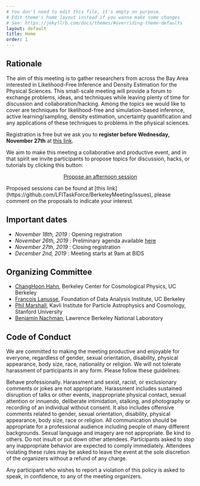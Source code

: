 ```yaml
---
# You don't need to edit this file, it's empty on purpose.
# Edit theme's home layout instead if you wanna make some changes
# See: https://jekyllrb.com/docs/themes/#overriding-theme-defaults
layout: default
title: Home
order: 1
---
```


## Rationale

The aim of this meeting is to gather researchers from across the Bay Area
interested in Likelihood-Free Inference and Density Estimation for the Physical Sciences. This small-scale meeting will provide a forum to exchange problems, ideas, and techniques while leaving plenty of time for discussion and collaboration/hacking. Among the topics we would like to cover are techniques for likelihood-free and simulation-based inference, active learning/sampling, density estimation, uncertainty quantification and any applications of these techniques to problems in the physical sciences.

Registration is free but we ask you to **register before Wednesday, November 27th** at [this link](registration.html).

We aim to make this meeting a collaborative and productive event, and in that spirit we invite
participants to propose topics for discussion, hacks, or tutorials by clicking this button:
<p align="center">
<a href="https://github.com/LFITaskForce/BerkeleyMeeting/issues/new/choose" class="btn btn-info">Propose an afternoon session </a></p>
Proposed sessions can be found at [this link](https://github.com/LFITaskForce/BerkeleyMeeting/issues), please comment on the proposals to indicate your interest.

## Important dates

- *November 18th, 2019*  : Opening registration
- *November 26th, 2019* : Preliminary agenda available [here](schedule.html)
- *November 27th, 2019*  : Closing registration
- *December 2nd, 2019*  : Meeting starts at 9am at BIDS

## Organizing Committee

- [ChangHoon Hahn](http://changhoonhahn.github.io/), Berkeley Center for Cosmological Physics, UC Berkeley
- [Francois Lanusse](http://flanusse.net/), Foundation of Data Analysis Institute, UC Berkeley
- [Phil Marshall](https://www.slac.stanford.edu/~pjm/Site/Welcome.html), Kavli Institute for Particle Astrophysics and Cosmology, Stanford University
- [Benjamin Nachman](http://bnachman.web.cern.ch/bnachman/), Lawrence Berkeley National Laboratory


## Code of Conduct

We are committed to making the meeting productive and enjoyable for everyone, regardless of gender, sexual orientation, disability, physical appearance, body size, race, nationality or religion. We will not tolerate harassment of participants in any form. Please follow these guidelines:

Behave professionally. Harassment and sexist, racist, or exclusionary comments or jokes are not appropriate. Harassment includes sustained disruption of talks or other events, inappropriate physical contact, sexual attention or innuendo, deliberate intimidation, stalking, and photography or recording of an individual without consent. It also includes offensive comments related to gender, sexual orientation, disability, physical appearance, body size, race or religion. All communication should be appropriate for a professional audience including people of many different backgrounds. Sexual language and imagery are not appropriate. Be kind to others. Do not insult or put down other attendees. Participants asked to stop any inappropriate behavior are expected to comply immediately. Attendees violating these rules may be asked to leave the event at the sole discretion of the organizers without a refund of any charge.

Any participant who wishes to report a violation of this policy is asked to speak, in confidence, to any of the meeting organizers.
